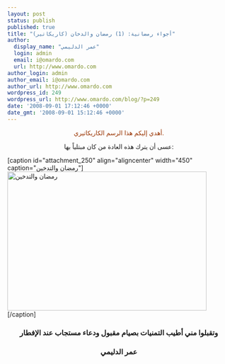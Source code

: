 ```yaml
---
layout: post
status: publish
published: true
title: "أجواء رمضانية: (1) رمضان والدخان (كاريكاتير)"
author:
  display_name: "عمر الدليمي"
  login: admin
  email: i@omardo.com
  url: http://www.omardo.com
author_login: admin
author_email: i@omardo.com
author_url: http://www.omardo.com
wordpress_id: 249
wordpress_url: http://www.omardo.com/blog/?p=249
date: '2008-09-01 17:12:46 +0000'
date_gmt: '2008-09-01 15:12:46 +0000'
---
```

<p style="text-align: center;"><span style="color: #993300;">أهدي إليكم هذا الرسم الكاريكاتيري.</span></p>
<p style="text-align: center;">عسى أن يترك هذه العادة من كان مبتلياً بها:</p>
<p style="text-align: center;"><!--more--></p>
<p>[caption id="attachment_250" align="aligncenter" width="450" caption="رمضان والتدخين"]<img class="size-full wp-image-250" title="رمضان والتدخين" src="http://www.omardo.com/blog/wp-content/uploads/ramadan-smoking-bad.png" alt="رمضان والتدخين" width="450" height="314" />[/caption]</p>
<h3 style="text-align: center;">وتقبلوا مني أطيب التمنيات بصيام مقبول ودعاء مستجاب عند الإفطار</h3>
<h3 style="text-align: center;">عمر الدليمي</h3>
